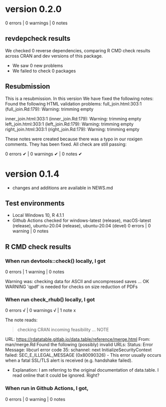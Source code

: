 # version 0.2.0

0 errors | 0 warnings | 0 notes

## revdepcheck results

We checked 0 reverse dependencies, comparing R CMD check results across CRAN and dev versions of this package.

 * We saw 0 new problems
 * We failed to check 0 packages

## Resubmission
This is a resubmission. In this version We have fixed the following notes:
Found the following HTML validation problems:
full_join.html:303:1 (full_join.Rd:179): Warning: trimming empty <dt>
inner_join.html:303:1 (inner_join.Rd:179): Warning: trimming empty <dt>
left_join.html:303:1 (left_join.Rd:179): Warning: trimming empty <dt>
right_join.html:303:1 (right_join.Rd:179): Warning: trimming empty <dt>

These notes were created because there was a typo in our roxigen comments. They has been fixed. All check are still passing:

0 errors ✔ | 0 warnings ✔ | 0 notes ✔


# version 0.1.4
* changes and additions are available in NEWS.md


## Test environments
* Local Windows 10, R 4.1.1
* Github Actions checked for windows-latest (release), macOS-latest (release), ubuntu-20.04 (release), ubuntu-20.04 (devel)
0 errors | 0 warning | 0 notes 

## R CMD check results

### When run devtools::check() locally, I got
0 errors | 1 warning | 0 notes 

Warning was:
checking data for ASCII and uncompressed saves ... OK
   WARNING
  'qpdf' is needed for checks on size reduction of PDFs

### When run check_rhub() locally, I got
0 errors √ | 0 warnings √ | 1 note x

The note reads: 

> checking CRAN incoming feasibility ... NOTE
  
URL: https://rdatatable.gitlab.io/data.table/reference/merge.html
  From: man/merge.Rd
Found the following (possibly) invalid URLs:
  Status: Error
  Message: libcurl error code 35:
  	schannel: next InitializeSecurityContext failed: SEC_E_ILLEGAL_MESSAGE (0x80090326) - This error usually occurs when a fatal SSL/TLS alert is received (e.g. handshake failed).


* Explanation: I am referring to the original documentation of data.table. I read
online that it could be ignored. Right?


### When run in Github Actions, I got, 
0 errors | 0 warning | 0 notes 

